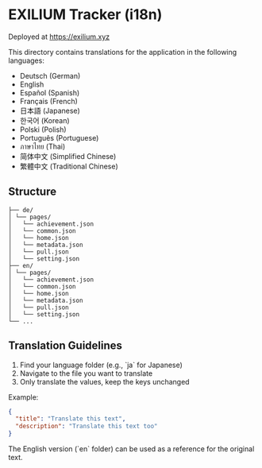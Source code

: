 # EXILIUM Tracker (i18n)

Deployed at https://exilium.xyz

This directory contains translations for the application in the following languages:

- Deutsch (German)
- English
- Español (Spanish)
- Français (French)
- 日本語 (Japanese)
- 한국어 (Korean)
- Polski (Polish)
- Português (Portuguese)
- ภาษาไทย (Thai)
- 简体中文 (Simplified Chinese)
- 繁體中文 (Traditional Chinese)

## Structure

```
├── de/
│ └── pages/
│   └── achievement.json
│   └── common.json
│   └── home.json
│   └── metadata.json
│   └── pull.json
│   └── setting.json
├── en/
│ └── pages/
│   └── achievement.json
│   └── common.json
│   └── home.json
│   └── metadata.json
│   └── pull.json
│   └── setting.json
└── ...
```

## Translation Guidelines

1. Find your language folder (e.g., \`ja\` for Japanese)
2. Navigate to the file you want to translate
3. Only translate the values, keep the keys unchanged

Example:

```json
{
  "title": "Translate this text",
  "description": "Translate this text too"
}
```

The English version (\`en\` folder) can be used as a reference for the original text.
